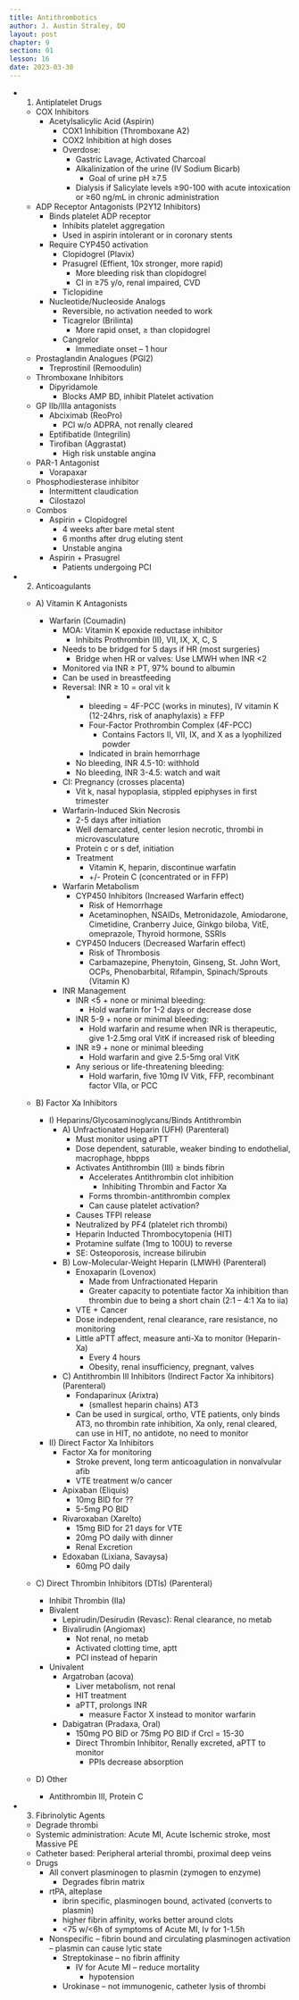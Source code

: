 ```yaml
---
title: Antithrombotics
author: J. Austin Straley, DO
layout: post
chapter: 9
section: 01
lesson: 16
date: 2023-03-30
---
```


- 1) Antiplatelet Drugs
  - COX Inhibitors
    - Acetylsalicylic Acid (Aspirin)
      - COX1 Inhibition (Thromboxane A2)
      - COX2 Inhibition at high doses
      - Overdose:
        - Gastric Lavage, Activated Charcoal
        - Alkalinization of the urine (IV Sodium Bicarb)
          - Goal of urine pH ≥7.5
        - Dialysis if Salicylate levels ≥90-100 with acute intoxication or ≥60 ng/mL in chronic administration
  - ADP Receptor Antagonists (P2Y12 Inhibitors)
    - Binds platelet ADP receptor
      - Inhibits platelet aggregation
      - Used in aspirin intolerant or in coronary stents
    - Require CYP450 activation
      - Clopidogrel (Plavix)
      - Prasugrel (Effient, 10x stronger, more rapid)
        - More bleeding risk than clopidogrel
        - CI in ≥75 y/o, renal impaired, CVD
      - Ticlopidine
    - Nucleotide/Nucleoside Analogs
      - Reversible, no activation needed to work
      - Ticagrelor (Brilinta)
        - More rapid onset, ≥ than clopidogrel
      - Cangrelor
        - Immediate onset – 1 hour
  - Prostaglandin Analogues (PGI2)
    - Treprostinil (Remoodulin)
  - Thromboxane Inhibitors
    - Dipyridamole
      - Blocks AMP BD, inhibit Platelet activation
  - GP IIb/IIIa antagonists
    - Abciximab (ReoPro)
      - PCI w/o ADPRA, not renally cleared
    - Eptifibatide (Integrilin)
    - Tirofiban (Aggrastat)
      - High risk unstable angina
  - PAR-1 Antagonist
    - Vorapaxar
  - Phosphodiesterase inhibitor
    - Intermittent claudication
    - Cilostazol
  - Combos
    - Aspirin + Clopidogrel
      - 4 weeks after bare metal stent
      - 6 months after drug eluting stent
      - Unstable angina
    - Aspirin + Prasugrel
      - Patients undergoing PCI
- 2) Anticoagulants
  - A) Vitamin K Antagonists
    - Warfarin (Coumadin)
      - MOA: Vitamin K epoxide reductase inhibitor
        - Inhibits Prothrombin (II), VII, IX, X, C, S
      - Needs to be bridged for 5 days if HR (most surgeries)
        - Bridge when HR or valves: Use LMWH when INR \<2
      - Monitored via INR ≥ PT, 97% bound to albumin
      - Can be used in breastfeeding
      - Reversal: INR ≥ 10 = oral vit k
        - + bleeding = 4F-PCC (works in minutes), IV vitamin K (12-24hrs, risk of anaphylaxis) ≥ FFP
          - Four-Factor Prothrombin Complex (4F-PCC)
            - Contains Factors II, VII, IX, and X as a lyophilized powder
          - Indicated in brain hemorrhage
        - No bleeding, INR 4.5-10: withhold
        - No bleeding, INR 3-4.5: watch and wait
      - CI: Pregnancy (crosses placenta)
        - Vit k, nasal hypoplasia, stippled epiphyses in first trimester
      - Warfarin-Induced Skin Necrosis
        - 2-5 days after initiation
        - Well demarcated, center lesion necrotic, thrombi in microvasculature
        - Protein c or s def, initiation
        - Treatment
          - Vitamin K, heparin, discontinue warfatin
          - +/- Protein C (concentrated or in FFP)
      - Warfarin Metabolism
        - CYP450 Inhibitors (Increased Warfarin effect)
          - Risk of Hemorrhage
          - Acetaminophen, NSAIDs, Metronidazole, Amiodarone, Cimetidine, Cranberry Juice, Ginkgo biloba, VitE, omeprazole, Thyroid hormone, SSRIs
        - CYP450 Inducers (Decreased Warfarin effect)
          - Risk of Thrombosis
          - Carbamazepine, Phenytoin, Ginseng, St. John Wort, OCPs, Phenobarbital, Rifampin, Spinach/Sprouts (Vitamin K)
      - INR Management
        - INR \<5 + none or minimal bleeding:
          - Hold warfarin for 1-2 days or decrease dose
        - INR 5-9 + none or minimal bleeding:
          - Hold warfarin and resume when INR is therapeutic, give 1-2.5mg oral VitK if increased risk of bleeding
        - INR ≥9 + none or minimal bleeding
          - Hold warfarin and give 2.5-5mg oral VitK
        - Any serious or life-threatening bleeding:
          - Hold warfarin, five 10mg IV Vitk, FFP, recombinant factor VIIa, or PCC
  - B) Factor Xa Inhibitors
    - I) Heparins/Glycosaminoglycans/Binds Antithrombin
      - A) Unfractionated Heparin (UFH) (Parenteral)
        - Must monitor using aPTT
        - Dose dependent, saturable, weaker binding to endothelial, macrophage, hbpps
        - Activates Antithrombin (III) ≥ binds fibrin
          - Accelerates Antithrombin clot inhibition
            - Inhibiting Thrombin and Factor Xa
          - Forms thrombin-antithrombin complex
          - Can cause platelet activation?
        - Causes TFPI release
        - Neutralized by PF4 (platelet rich thrombi)
        - Heparin Inducted Thrombocytopenia (HIT)
        - Protamine sulfate (1mg to 100U) to reverse
        - SE: Osteoporosis, increase bilirubin
      - B) Low-Molecular-Weight Heparin (LMWH) (Parenteral)
        - Enoxaparin (Lovenox)
          - Made from Unfractionated Heparin
          - Greater capacity to potentiate factor Xa inhibition than thrombin due to being a short chain (2:1 – 4:1 Xa to iia)
        - VTE + Cancer
        - Dose independent, renal clearance, rare resistance, no monitoring
        - Little aPTT affect, measure anti-Xa to monitor (Heparin-Xa)
          - Every 4 hours
          - Obesity, renal insufficiency, pregnant, valves
      - C) Antithrombin III Inhibitors (Indirect Factor Xa inhibitors) (Parenteral)
        - Fondaparinux (Arixtra)
          - (smallest heparin chains) AT3
        - Can be used in surgical, ortho, VTE patients, only binds AT3, no thrombin rate inhibition, Xa only, renal cleared, can use in HIT, no antidote, no need to monitor
    - II) Direct Factor Xa Inhibitors
      - Factor Xa for monitoring
        - Stroke prevent, long term anticoagulation in nonvalvular afib
        - VTE treatment w/o cancer
      - Apixaban (Eliquis)
        - 10mg BID for ??
        - 5-5mg PO BID
      - Rivaroxaban (Xarelto)
        - 15mg BID for 21 days for VTE
        - 20mg PO daily with dinner
        - Renal Excretion
      - Edoxaban (Lixiana, Savaysa)
        - 60mg PO daily
  - C) Direct Thrombin Inhibitors (DTIs) (Parenteral)

      - Inhibit Thrombin (IIa)
    - Bivalent
      - Lepirudin/Desirudin (Revasc): Renal clearance, no metab
      - Bivalirudin (Angiomax)
        - Not renal, no metab
        - Activated clotting time, aptt
        - PCI instead of heparin
    - Univalent
      - Argatroban (acova)
        - Liver metabolism, not renal
        - HIT treatment
        - aPTT, prolongs INR
          - measure Factor X instead to monitor warfarin
      - Dabigatran (Pradaxa, Oral)
        - 150mg PO BID or 75mg PO BID if Crcl = 15-30
        - Direct Thrombin Inhibitor, Renally excreted, aPTT to monitor
          - PPIs decrease absorption
  - D) Other
    - Antithrombin III, Protein C
- 3) Fibrinolytic Agents
  - Degrade thrombi
  - Systemic administration: Acute MI, Acute Ischemic stroke, most Massive PE
  - Catheter based: Peripheral arterial thrombi, proximal deep veins
  - Drugs
    - All convert plasminogen to plasmin (zymogen to enzyme)
      - Degrades fibrin matrix
    - rtPA, alteplase
      - ibrin specific, plasminogen bound, activated (converts to plasmin)
      - higher fibrin affinity, works better around clots
      - \<75 w/\<6h of symptoms of Acute MI, Iv for 1-1.5h
    - Nonspecific – fibrin bound and circulating plasminogen activation – plasmin can cause lytic state
      - Streptokinase – no fibrin affinity
        - IV for Acute MI – reduce mortality
          - hypotension
      - Urokinase – not immunogenic, catheter lysis of thrombi

